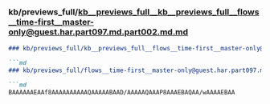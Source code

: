 ### kb/previews_full/kb__previews_full__kb__previews_full__flows__time-first__master-only@guest.har.part097.md.part002.md.md

```md
### kb/previews_full/kb__previews_full__flows__time-first__master-only@guest.har.part097.md.part002.md

```md
### kb/previews_full/flows__time-first__master-only@guest.har.part097.md (part 002)

```md
BAAAAAAEAAf8AAAAAAAAAAQAAAAABAAD/AAAAAQAAAP8AAAEBAQAA/wAAAAEBAA
```

```

```

```
